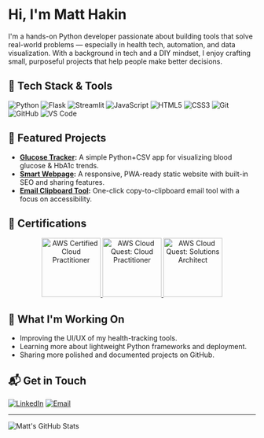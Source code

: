 # Hi, I'm Matt Hakin

I'm a hands-on Python developer passionate about building tools that solve real-world problems — especially in health tech, automation, and data visualization. With a background in tech and a DIY mindset, I enjoy crafting small, purposeful projects that help people make better decisions.

## 🧰 Tech Stack & Tools

![Python](https://img.shields.io/badge/Python-3776AB?style=flat&logo=python&logoColor=white)
![Flask](https://img.shields.io/badge/Flask-000000?style=flat&logo=flask&logoColor=white)
![Streamlit](https://img.shields.io/badge/Streamlit-FF4B4B?style=flat&logo=streamlit&logoColor=white)
![JavaScript](https://img.shields.io/badge/JavaScript-F7DF1E?style=flat&logo=javascript&logoColor=black)
![HTML5](https://img.shields.io/badge/HTML5-E34F26?style=flat&logo=html5&logoColor=white)
![CSS3](https://img.shields.io/badge/CSS3-1572B6?style=flat&logo=css3&logoColor=white)
![Git](https://img.shields.io/badge/Git-F05032?style=flat&logo=git&logoColor=white)
![GitHub](https://img.shields.io/badge/GitHub-181717?style=flat&logo=github&logoColor=white)
![VS Code](https://img.shields.io/badge/VS%20Code-007ACC?style=flat&logo=visual-studio-code&logoColor=white)

## 📌 Featured Projects

- **[Glucose Tracker](https://github.com/mattyhakin/glucose-tracker):** A simple Python+CSV app for visualizing blood glucose & HbA1c trends.
- **[Smart Webpage](https://github.com/mattyhakin/personal-website):** A responsive, PWA-ready static website with built-in SEO and sharing features.
- **[Email Clipboard Tool](https://github.com/mattyhakin/email-clipboard):** One-click copy-to-clipboard email tool with a focus on accessibility.

## 🏅 Certifications

<p align="center">
  <a href="https://www.credly.com/earner/earned/badge/0da33f8a-b153-4478-a082-85f9a9d0dce3">
    <img src="https://images.credly.com/size/680x680/images/00634f82-b07f-4bbd-a6bb-53de397fc3a6/image.png" width="120" alt="AWS Certified Cloud Practitioner"/>
  </a>
  <a href="https://www.credly.com/earner/earned/badge/c619e690-971f-4425-8082-461ae4d7a55a">
    <img src="https://images.credly.com/size/680x680/images/2784d0d8-327c-406f-971e-9f0e15097003/image.png" width="120" alt="AWS Cloud Quest: Cloud Practitioner"/>
  </a>
  <a href="https://www.credly.com/earner/earned/badge/7fcade8d-fab4-40c7-bd72-ff2d600161ef">
    <img src="https://images.credly.com/size/680x680/images/9e9e7ef7-384f-4636-8743-1b89a68fb46b/image.png" width="120" alt="AWS Cloud Quest: Solutions Architect"/>
  </a>
</p>

## 🔭 What I'm Working On

- Improving the UI/UX of my health-tracking tools.
- Learning more about lightweight Python frameworks and deployment.
- Sharing more polished and documented projects on GitHub.

## 📬 Get in Touch

[![LinkedIn](https://img.shields.io/badge/LinkedIn-0077B5?style=flat&logo=linkedin&logoColor=white)](https://www.linkedin.com/in/mattyhakin/)
[![Email](https://img.shields.io/badge/Email-D14836?style=flat&logo=gmail&logoColor=white)](mailto:mattyhakinA@gmail.com)

---

![Matt's GitHub Stats](https://github-readme-stats.vercel.app/api?username=mattyhakin&show_icons=true&theme=default)